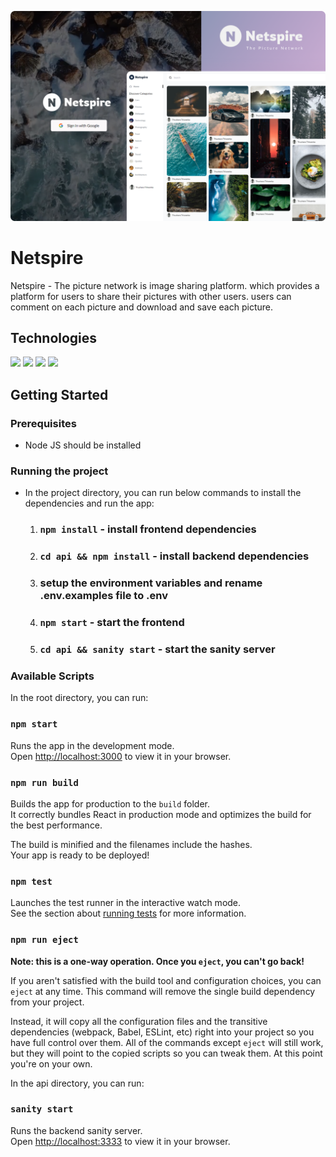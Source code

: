 ![](./src/assets/images/README.png)

# Netspire

Netspire - The picture network is image sharing platform. which provides a platform for users to share their pictures with other users. users can comment on each picture and download and save each picture.

## Technologies

![](https://img.shields.io/badge/React-20232A?style=for-the-badge&logo=react&logoColor=61DAFB) ![](https://img.shields.io/badge/Tailwind_CSS-38B2AC?style=for-the-badge&logo=tailwind-css&logoColor=white) ![](https://img.shields.io/badge/sanity-D14836?style=for-the-badge&logo=sanity&logoColor=white) ![](https://img.shields.io/badge/Netlify-00C7B7?style=for-the-badge&logo=netlify&logoColor=white)

## Getting Started

### Prerequisites

- Node JS should be installed

### Running the project

- In the project directory, you can run below commands to install the dependencies and run the app:

  1. ### `npm install` - install frontend dependencies
  2. ### `cd api && npm install` - install backend dependencies
  3. ### setup the environment variables and rename .env.examples file to .env
  4. ### `npm start` - start the frontend
  5. ### `cd api && sanity start` - start the sanity server

### Available Scripts

In the root directory, you can run:

### `npm start`

Runs the app in the development mode.\
Open [http://localhost:3000](http://localhost:3000) to view it in your browser.

### `npm run build`

Builds the app for production to the `build` folder.\
It correctly bundles React in production mode and optimizes the build for the best performance.

The build is minified and the filenames include the hashes.\
Your app is ready to be deployed!

### `npm test`

Launches the test runner in the interactive watch mode.\
See the section about [running tests](https://facebook.github.io/create-react-app/docs/running-tests) for more information.

### `npm run eject`

**Note: this is a one-way operation. Once you `eject`, you can't go back!**

If you aren't satisfied with the build tool and configuration choices, you can `eject` at any time. This command will remove the single build dependency from your project.

Instead, it will copy all the configuration files and the transitive dependencies (webpack, Babel, ESLint, etc) right into your project so you have full control over them. All of the commands except `eject` will still work, but they will point to the copied scripts so you can tweak them. At this point you're on your own.

In the api directory, you can run:

### `sanity start`

Runs the backend sanity server.\
Open [http://localhost:3333](http://localhost:3333) to view it in your browser.
